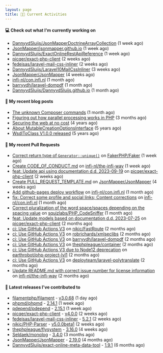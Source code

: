 ```yaml
---
layout: page
title: 👨‍💻 Current Activities
---
```


#### 💻 Check out what I'm currently working on

- [DannyvdSluijs/JsonMapperDoctrineArrayCollection](https://github.com/DannyvdSluijs/JsonMapperDoctrineArrayCollection) (1 week ago)
- [JsonMapper/jsonmapper.github.io](https://github.com/JsonMapper/jsonmapper.github.io) (1 week ago)
- [DannyvdSluijs/ExactOnlineRestApiReference](https://github.com/DannyvdSluijs/ExactOnlineRestApiReference) (1 week ago)
- [picqer/exact-php-client](https://github.com/picqer/exact-php-client) (2 weeks ago)
- [fedeisas/laravel-mail-css-inliner](https://github.com/fedeisas/laravel-mail-css-inliner) (2 weeks ago)
- [DannyvdSluijs/Laravel10MailCssInliner](https://github.com/DannyvdSluijs/Laravel10MailCssInliner) (3 weeks ago)
- [JsonMapper/JsonMapper](https://github.com/JsonMapper/JsonMapper) (4 weeks ago)
- [infi-nl/con.infi.nl](https://github.com/infi-nl/con.infi.nl) (1 month ago)
- [barryvdh/laravel-dompdf](https://github.com/barryvdh/laravel-dompdf) (1 month ago)
- [DannyvdSluijs/DannyvdSluijs.github.io](https://github.com/DannyvdSluijs/DannyvdSluijs.github.io) (1 month ago)


#### 📜 My recent blog posts

- [The unknown Composer commands](/2023/08/25/the-unknown-composer-commands.html) (1 month ago)
- [Figuring out how parallel processing works in PHP](/2023/06/21/figuring-out-how-parallel-processing-works-in-php.html) (3 months ago)
- [Securing the web at no cost](/2019/02/04/securing-the-web-at-no-cost.html) (4 years ago)
- [About MutableCreationOptionsInterface](/2018/10/15/about-mutable-creation-options-interface.html) (5 years ago)
- [WsdlToClass V1.0.0 released](/2018/01/11/wsdl-to-class-v1-0-0.html) (5 years ago)

#### 🔨 My recent Pull Requests

- [Correct return type of `Generator::unique()`](https://github.com/FakerPHP/Faker/pull/787) on [FakerPHP/Faker](https://github.com/FakerPHP/Faker) (1 week ago)
- [Create CODE_OF_CONDUCT.md](https://github.com/infi-nl/the-infi-way/pull/97) on [infi-nl/the-infi-way](https://github.com/infi-nl/the-infi-way) (1 week ago)
- [feat: Update api using documentation d.d. 2023-09-19](https://github.com/picqer/exact-php-client/pull/620) on [picqer/exact-php-client](https://github.com/picqer/exact-php-client) (2 weeks ago)
- [Create PULL_REQUEST_TEMPLATE.md](https://github.com/JsonMapper/JsonMapper/pull/170) on [JsonMapper/JsonMapper](https://github.com/JsonMapper/JsonMapper) (4 weeks ago)
- [Add github-pages deploy workflow](https://github.com/infi-nl/con.infi.nl/pull/2) on [infi-nl/con.infi.nl](https://github.com/infi-nl/con.infi.nl) (1 month ago)
- [fix: Correct some profile and social links; Content corrections](https://github.com/infi-nl/con.infi.nl/pull/1) on [infi-nl/con.infi.nl](https://github.com/infi-nl/con.infi.nl) (1 month ago)
- [Correct pluralization of the word space/spaces depending on the spacing value](https://github.com/squizlabs/PHP_CodeSniffer/pull/3881) on [squizlabs/PHP_CodeSniffer](https://github.com/squizlabs/PHP_CodeSniffer) (1 month ago)
- [feat: Update models based on documentation d.d. 2023-07-25](https://github.com/picqer/exact-php-client/pull/615) on [picqer/exact-php-client](https://github.com/picqer/exact-php-client) (2 months ago)
- [ci: Use GitHub Actions V3](https://github.com/nikic/FastRoute/pull/257) on [nikic/FastRoute](https://github.com/nikic/FastRoute) (2 months ago)
- [ci: Use GitHub Actions V3](https://github.com/robrichards/xmlseclibs/pull/253) on [robrichards/xmlseclibs](https://github.com/robrichards/xmlseclibs) (2 months ago)
- [ci: Use GitHub Actions V3](https://github.com/barryvdh/laravel-dompdf/pull/990) on [barryvdh/laravel-dompdf](https://github.com/barryvdh/laravel-dompdf) (2 months ago)
- [ci: Use GitHub Actions V3](https://github.com/thephpleague/container/pull/252) on [thephpleague/container](https://github.com/thephpleague/container) (2 months ago)
- [ci: Use GitHub Actions V3 due to Node12 deprecation](https://github.com/earthrobot/php-project-lvl1/pull/1) on [earthrobot/php-project-lvl1](https://github.com/earthrobot/php-project-lvl1) (2 months ago)
- [ci: Use GitHub Actions V3](https://github.com/deployteam/laravel-polytranslate/pull/2) on [deployteam/laravel-polytranslate](https://github.com/deployteam/laravel-polytranslate) (2 months ago)
- [Update README.md with correct issue number for license information](https://github.com/infi-nl/the-infi-way/pull/75) on [infi-nl/the-infi-way](https://github.com/infi-nl/the-infi-way) (2 months ago)


#### 🔭 Latest releases I've contributed to

- [filamentphp/filament](https://github.com/filamentphp/filament) - [v3.0.68](https://github.com/filamentphp/filament/releases/tag/v3.0.68) (1 day ago)
- [phpmd/phpmd](https://github.com/phpmd/phpmd) - [2.14.1](https://github.com/phpmd/phpmd/releases/tag/2.14.1) (1 week ago)
- [pdepend/pdepend](https://github.com/pdepend/pdepend) - [2.15.1](https://github.com/pdepend/pdepend/releases/tag/2.15.1) (1 week ago)
- [picqer/exact-php-client](https://github.com/picqer/exact-php-client) - [v4.0.0](https://github.com/picqer/exact-php-client/releases/tag/v4.0.0) (2 weeks ago)
- [fedeisas/laravel-mail-css-inliner](https://github.com/fedeisas/laravel-mail-css-inliner) - [5.2.1](https://github.com/fedeisas/laravel-mail-css-inliner/releases/tag/5.2.1) (2 weeks ago)
- [nikic/PHP-Parser](https://github.com/nikic/PHP-Parser) - [v5.0.0beta1](https://github.com/nikic/PHP-Parser/releases/tag/v5.0.0beta1) (2 weeks ago)
- [thephpleague/flysystem](https://github.com/thephpleague/flysystem) - [3.16.0](https://github.com/thephpleague/flysystem/releases/tag/3.16.0) (4 weeks ago)
- [Seldaek/monolog](https://github.com/Seldaek/monolog) - [3.4.0](https://github.com/Seldaek/monolog/releases/tag/3.4.0) (3 months ago)
- [JsonMapper/JsonMapper](https://github.com/JsonMapper/JsonMapper) - [2.19.0](https://github.com/JsonMapper/JsonMapper/releases/tag/2.19.0) (4 months ago)
- [DannyvdSluijs/exact-online-meta-data-tool](https://github.com/DannyvdSluijs/exact-online-meta-data-tool) - [1.9.1](https://github.com/DannyvdSluijs/exact-online-meta-data-tool/releases/tag/1.9.1) (6 months ago)